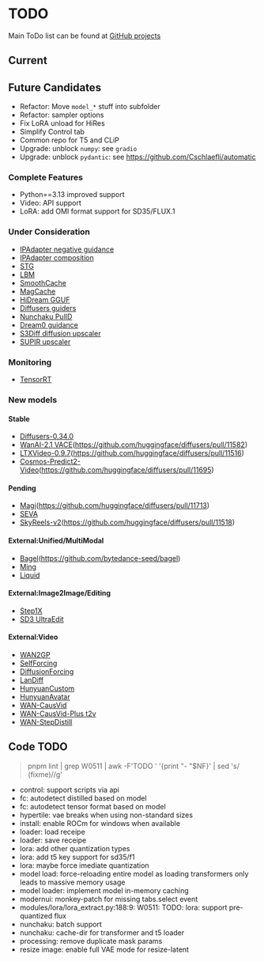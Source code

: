 # TODO

Main ToDo list can be found at [GitHub projects](https://github.com/users/vladmandic/projects)

## Current

## Future Candidates

- Refactor: Move `model_*` stuff into subfolder  
- Refactor: sampler options  
- Fix LoRA unload for HiRes  
- Simplify Control tab  
- Common repo for T5 and CLiP  
- Upgrade: unblock `numpy`: see `gradio`
- Upgrade: unblock `pydantic`: see <https://github.com/Cschlaefli/automatic>

### Complete Features

- Python==3.13 improved support  
- Video: API support  
- LoRA: add OMI format support for SD35/FLUX.1  

### Under Consideration

- [IPAdapter negative guidance](https://github.com/huggingface/diffusers/discussions/7167)  
- [IPAdapter composition](https://huggingface.co/ostris/ip-composition-adapter)  
- [STG](https://github.com/huggingface/diffusers/blob/main/examples/community/README.md#spatiotemporal-skip-guidance)  
- [LBM](https://github.com/gojasper/LBM)  
- [SmoothCache](https://github.com/huggingface/diffusers/issues/11135)  
- [MagCache](https://github.com/lllyasviel/FramePack/pull/673/files)
- [HiDream GGUF](https://github.com/huggingface/diffusers/pull/11550)  
- [Diffusers guiders](https://github.com/huggingface/diffusers/pull/11311)  
- [Nunchaku PulID](https://github.com/mit-han-lab/nunchaku/pull/274)  
- [Dream0 guidance](https://huggingface.co/ByteDance/DreamO)  
- [S3Diff diffusion upscaler](https://github.com/ArcticHare105/S3Diff)  
- [SUPIR upscaler](https://github.com/Fanghua-Yu/SUPIR)  

### Monitoring

- [TensorRT](https://github.com/huggingface/diffusers/pull/11173)

### New models

#### Stable
- [Diffusers-0.34.0](https://github.com/huggingface/diffusers/releases/tag/v0.34.0)  
- [WanAI-2.1 VACE](https://huggingface.co/Wan-AI/Wan2.1-VACE-14B)(https://github.com/huggingface/diffusers/pull/11582)  
- [LTXVideo-0.9.7](https://github.com/Lightricks/LTX-Video?tab=readme-ov-file#diffusers-integration)(https://github.com/huggingface/diffusers/pull/11516)  
- [Cosmos-Predict2-Video](https://huggingface.co/nvidia/Cosmos-Predict2-2B-Video2World)(https://github.com/huggingface/diffusers/pull/11695)  
#### Pending
- [Magi](https://github.com/SandAI-org/MAGI-1)(https://github.com/huggingface/diffusers/pull/11713)  
- [SEVA](https://github.com/huggingface/diffusers/pull/11440)  
- [SkyReels-v2](https://github.com/SkyworkAI/SkyReels-V2)(https://github.com/huggingface/diffusers/pull/11518)  
#### External:Unified/MultiModal
- [Bagel](https://huggingface.co/ByteDance-Seed/BAGEL-7B-MoT)(https://github.com/bytedance-seed/bagel)  
- [Ming](https://github.com/inclusionAI/Ming)  
- [Liquid](https://github.com/FoundationVision/Liquid)  
#### External:Image2Image/Editing
- [Step1X](https://github.com/stepfun-ai/Step1X-Edit)  
- [SD3 UltraEdit](https://github.com/HaozheZhao/UltraEdit)  
#### External:Video
- [WAN2GP](https://github.com/deepbeepmeep/Wan2GP)  
- [SelfForcing](https://github.com/guandeh17/Self-Forcing)  
- [DiffusionForcing](https://github.com/kwsong0113/diffusion-forcing-transformer)  
- [LanDiff](https://github.com/landiff/landiff)  
- [HunyuanCustom](https://github.com/Tencent-Hunyuan/HunyuanCustom)  
- [HunyuanAvatar](https://huggingface.co/tencent/HunyuanVideo-Avatar)  
- [WAN-CausVid](https://huggingface.co/lightx2v/Wan2.1-T2V-14B-CausVid)  
- [WAN-CausVid-Plus t2v](https://github.com/goatWu/CausVid-Plus/)  
- [WAN-StepDistill](https://huggingface.co/lightx2v/Wan2.1-T2V-14B-StepDistill-CfgDistill)  

## Code TODO

> pnpm lint | grep W0511 | awk -F'TODO ' '{print "- "$NF}' | sed 's/ (fixme)//g'
 
- control: support scripts via api
- fc: autodetect distilled based on model
- fc: autodetect tensor format based on model
- hypertile: vae breaks when using non-standard sizes
- install: enable ROCm for windows when available
- loader: load receipe
- loader: save receipe
- lora: add other quantization types
- lora: add t5 key support for sd35/f1
- lora: maybe force imediate quantization
- model load: force-reloading entire model as loading transformers only leads to massive memory usage
- model loader: implement model in-memory caching
- modernui: monkey-patch for missing tabs.select event
- modules/lora/lora_extract.py:188:9: W0511: TODO: lora: support pre-quantized flux
- nunchaku: batch support
- nunchaku: cache-dir for transformer and t5 loader
- processing: remove duplicate mask params
- resize image: enable full VAE mode for resize-latent
